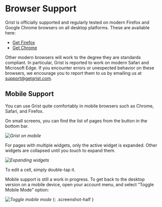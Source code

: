 # Browser Support

Grist is officially supported and regularly tested on modern Firefox and Google Chrome browsers on
all desktop platforms. These are available here:

- <a href="https://www.mozilla.org/en-US/firefox/new/">Get Firefox</a>
- <a href="https://www.google.com/chrome/">Get Chrome</a>

Other modern browsers will work to the degree they are standards compliant. In particular, Grist
is reported to work on modern Safari and Microsoft Edge. If you encounter errors or unexpected
behavior on these browsers, we encourage you to report them to us by emailing us at <support@getgrist.com>.

## Mobile Support

You can use Grist quite comfortably in mobile browsers such as Chrome, Safari, and Firefox.

On small screens, you can find the list of pages from the button in the bottom bar.

*![Grist on mobile](../images/newsletters/2021-02/mobile-pages.png)*

For pages with multiple widgets, only the active widget is expanded. Other widgets are collapsed until you touch to expand them.

*![Expanding widgets](../images/newsletters/2021-02/mobile-widgets.png)*

To edit a cell, simply double-tap it.

Mobile support is still a work in progress. To get back to the desktop version on a mobile device, open your account menu, and select “Toggle Mobile Mode” option:

*![Toggle mobile mode](../images/toggle-mobile-mode.png)*
{: .screenshot-half }
